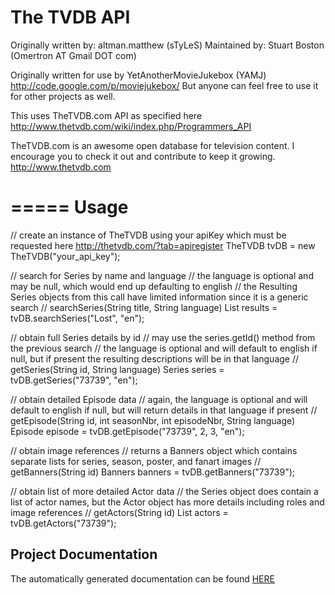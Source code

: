 The TVDB API
============
Originally written by: altman.matthew (sTyLeS)
Maintained by: Stuart Boston (Omertron AT Gmail DOT com)

Originally written for use by YetAnotherMovieJukebox (YAMJ) http://code.google.com/p/moviejukebox/
But anyone can feel free to use it for other projects as well.

This uses TheTVDB.com API as specified here http://www.thetvdb.com/wiki/index.php/Programmers_API

TheTVDB.com is an awesome open database for television content. I encourage you to check it out and contribute to keep it growing.
http://www.thetvdb.com

=====
Usage
=====
// create an instance of TheTVDB using your apiKey which must be requested here http://thetvdb.com/?tab=apiregister
TheTVDB tvDB = new TheTVDB("your_api_key");

// search for Series by name and language
// the language is optional and may be null, which would end up defaulting to english
// the Resulting Series objects from this call have limited information since it is a generic search
// searchSeries(String title, String language)
List<Series> results = tvDB.searchSeries("Lost", "en");

// obtain full Series details by id
// may use the series.getId() method from the previous search
// the language is optional and will default to english if null, but if present the resulting descriptions will be in that language
// getSeries(String id, String language)
Series series = tvDB.getSeries("73739", "en");

// obtain detailed Episode data
// again, the language is optional and will default to english if null, but will return details in that language if present
// getEpisode(String id, int seasonNbr, int episodeNbr, String language)
Episode episode = tvDB.getEpisode("73739", 2, 3, "en");

// obtain image references
// returns a Banners object which contains separate lists for series, season, poster, and fanart images
// getBanners(String id)
Banners banners = tvDB.getBanners("73739");

// obtain list of more detailed Actor data
// the Series object does contain a list of actor names, but the Actor object has more details including roles and image references
// getActors(String id)
List<Actor> actors = tvDB.getActors("73739");

Project Documentation
---------------------
The automatically generated documentation can be found [HERE](http://omertron.github.com/api-thetvdb/)
